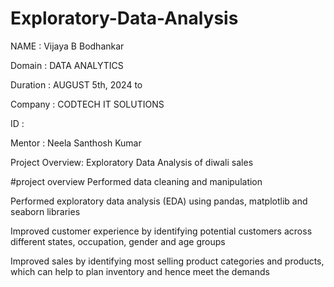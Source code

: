 # Exploratory-Data-Analysis
NAME : Vijaya B Bodhankar

Domain : DATA ANALYTICS

Duration : AUGUST 5th, 2024 to  

Company : CODTECH IT SOLUTIONS

ID : 

Mentor : Neela Santhosh Kumar

Project Overview: Exploratory Data Analysis of diwali sales


#project overview
Performed data cleaning and manipulation

Performed exploratory data analysis (EDA) using pandas, matplotlib and seaborn libraries

Improved customer experience by identifying potential customers across different states, occupation, gender and age groups

Improved sales by identifying most selling product categories and products, which can help to plan inventory and hence meet the demands


